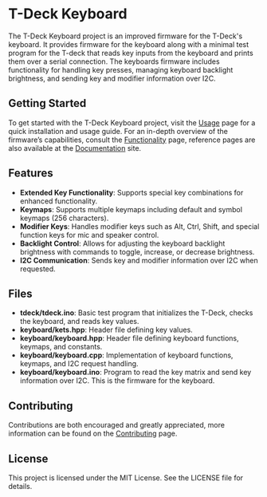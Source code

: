 # T-Deck Keyboard

The T-Deck Keyboard project is an improved firmware for the T-Deck's keyboard. It provides firmware for the keyboard along with a minimal test program for the T-deck that reads key inputs from the keyboard and prints them over a serial connection. The keyboards firmware includes functionality for handling key presses, managing keyboard backlight brightness, and sending key and modifier information over I2C.

## Getting Started

To get started with the T-Deck Keyboard project, visit the [Usage](usage.md) page for a quick installation and usage guide. For an in-depth overview of the firmware’s capabilities, consult the [Functionality](functionality.md) page, reference pages are also available at the [Documentation](https://hreikin.co.uk/tdeck-keyboard) site.

## Features

- **Extended Key Functionality**: Supports special key combinations for enhanced functionality.
- **Keymaps**: Supports multiple keymaps including default and symbol keymaps (256 characters).
- **Modifier Keys**: Handles modifier keys such as Alt, Ctrl, Shift, and special function keys for mic and speaker control.
- **Backlight Control**: Allows for adjusting the keyboard backlight brightness with commands to toggle, increase, or decrease brightness.
- **I2C Communication**: Sends key and modifier information over I2C when requested.

## Files

- **tdeck/tdeck.ino**: Basic test program that initializes the T-Deck, checks the keyboard, and reads key values.
- **keyboard/kets.hpp**: Header file defining key values.
- **keyboard/keyboard.hpp**: Header file defining keyboard functions, keymaps, and constants.
- **keyboard/keyboard.cpp**: Implementation of keyboard functions, keymaps, and I2C request handling.
- **keyboard/keyboard.ino**: Program to read the key matrix and send key information over I2C. This is the firmware for the keyboard.

## Contributing

Contributions are both encouraged and greatly appreciated, more information can be found on the [Contributing](CONTRIBUTING.md) page.

## License

This project is licensed under the MIT License. See the LICENSE file for details.